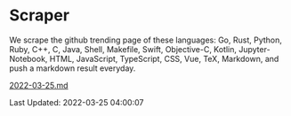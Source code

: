 # Scraper

We scrape the github trending page of these languages: Go, Rust, Python, Ruby, C++, C, Java, Shell, Makefile, Swift, Objective-C, Kotlin, Jupyter-Notebook, HTML, JavaScript, TypeScript, CSS, Vue, TeX, Markdown, and push a markdown result everyday.

[2022-03-25.md](https://github.com/yangwenmai/github-trending-backup/blob/master/2022-03-25.md)

Last Updated: 2022-03-25 04:00:07